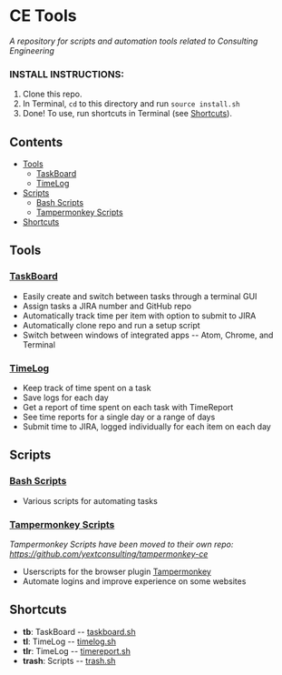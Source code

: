 # CE Tools
*A repository for scripts and automation tools related to Consulting Engineering*

### INSTALL INSTRUCTIONS:
1. Clone this repo.
2. In Terminal, `cd` to this directory and run `source install.sh`
3. Done! To use, run shortcuts in Terminal (see [Shortcuts](#shortcuts)).

## Contents
- [Tools](#tools)
  - [TaskBoard](#taskboard)
  - [TimeLog](#timelog)
- [Scripts](#scripts)
  - [Bash Scripts](#bash-scripts)
  - [Tampermonkey Scripts](#tampermonkey-scripts)
- [Shortcuts](#shortcuts)

## Tools

### [TaskBoard](taskboard#taskboard)
- Easily create and switch between tasks through a terminal GUI
- Assign tasks a JIRA number and GitHub repo
- Automatically track time per item with option to submit to JIRA
- Automatically clone repo and run a setup script
- Switch between windows of integrated apps -- Atom, Chrome, and Terminal

### [TimeLog](timelog#timelog)
- Keep track of time spent on a task
- Save logs for each day
- Get a report of time spent on each task with TimeReport
- See time reports for a single day or a range of days
- Submit time to JIRA, logged individually for each item on each day

## Scripts

### [Bash Scripts](scripts#bash-scripts)
- Various scripts for automating tasks

### [Tampermonkey Scripts](https://github.com/yextconsulting/tampermonkey-ce)
*Tampermonkey Scripts have been moved to their own repo: https://github.com/yextconsulting/tampermonkey-ce*
- Userscripts for the browser plugin [Tampermonkey](https://www.tampermonkey.net)
- Automate logins and improve experience on some websites

## Shortcuts
- **tb**: TaskBoard -- [taskboard.sh](taskboard/taskboard.sh)
- **tl**: TimeLog -- [timelog.sh](timelog/timelog.sh)
- **tlr**: TimeLog -- [timereport.sh](timelog/timereport.sh)
- **trash**: Scripts -- [trash.sh](scripts/trash.sh)
